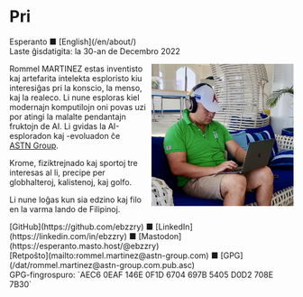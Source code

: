 Pri
===

<div class="center">Esperanto ■ [English](/en/about/)</div>
<div class="center">Laste ĝisdatigita: la 30-an de Decembro 2022</div>

<div>
<img src="/bil/ebzzry.webp" style="float: right; width: 50%; margin: 0px 0px 0px 10px">

Rommel MARTINEZ estas inventisto kaj artefarita intelekta esploristo kiu interesiĝas pri la konscio,
la menso, kaj la realeco. Li nune esploras kiel modernajn komputilojn oni povas uzi por atingi la
malalte pendantajn fruktojn de AI. Li gvidas la AI-esploradon kaj -evoluadon ĉe [ASTN Group](https://astn-group.com).

Krome, fiziktrejnado kaj sportoj tre interesas al li, precipe per globhalteroj, kalistenoj, kaj
golfo.

Li nune loĝas kun sia edzino kaj filo en la varma lando de Filipinoj.
</div>
<div class="center">
[GitHub](https://github.com/ebzzry) ■ [LinkedIn](https://linkedin.com/in/ebzzry) ■ [Mastodon](https://esperanto.masto.host/@ebzzry)<br>
[Retpoŝto](mailto:rommel.martinez@astn-group.com) ■ [GPG](/dat/rommel.martinez@astn-group.com.pub.asc)<br>
GPG-fingrospuro: `AEC6 0EAF 146E 0F1D 6704  697B 5405 D0D2 708E 7B30`
</div>
